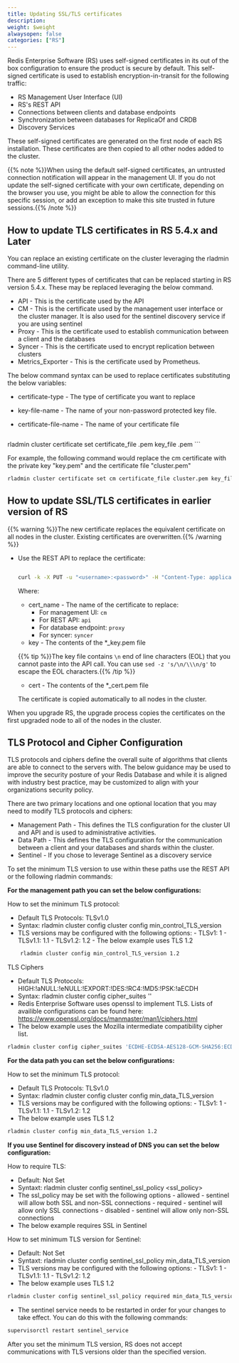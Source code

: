 ```yaml
---
title: Updating SSL/TLS certificates
description:
weight: $weight
alwaysopen: false
categories: ["RS"]
---
```

Redis Enterprise Software (RS) uses self-signed certificates in its out of the box configuration to ensure the product is secure by default. This self-signed certificate is used to establish encryption-in-transit for the following traffic:

- RS Management User Interface (UI)
- RS's REST API
- Connections between clients and database endpoints
- Synchronization between databases for ReplicaOf and CRDB
- Discovery Services

These self-signed certificates are generated on the first node of each RS installation. These certificates are then copied to all other nodes added to the cluster.

{{% note %}}When using the default self-signed certificates, an untrusted
connection notification will appear in the management UI. If you do not
update the self-signed certificate with your own certificate, depending
on the browser you use, you might be able to allow the connection for
this specific session, or add an exception to make this site trusted in
future sessions.{{% /note %}}

## How to update TLS certificates in RS 5.4.x and Later

You can replace an existing certificate on the cluster leveraging the rladmin command-line utility.

There are 5 different types of certificates that can be replaced starting in RS version 5.4.x. These may be replaced leveraging the below command.

- API - This is the certificate used by the API
- CM  - This is the certificate used by the management user interface or the cluster manager. It is also used for the sentinel discovery service if you are using sentinel
- Proxy  - This is the certificate used to establish communication between a client and the databases
- Syncer  - This is the certificate used to encrypt replication between clusters
- Metrics_Exporter - This is the certificate used by Prometheus.

The below command syntax can be used to replace certificates substituting the below variables:

- certificate-type - The type of certificate you want to replace
- key-file-name - The name of your non-password protected key file.
- certificate-file-name - The name of your certificate file

    ```bash
 rladmin cluster certificate set <certificate-type> certificate_file <certificate-file-name>.pem key_file <key-file-name>.pem
    ```

For example, the following command would replace the cm certificate with the private key "key.pem" and the certificate file "cluster.pem"

   ```bash
rladmin cluster certificate set cm certificate_file cluster.pem key_file key.pem
   ```

## How to update SSL/TLS certificates in earlier version of RS

{{% warning %}}The new certificate replaces the equivalent certificate on all nodes in the cluster. Existing certificates are overwritten.{{% /warning %}}

- Use the REST API to replace the certificate:

    ```bash

    curl -k -X PUT -u "<username>:<password>" -H "Content-Type: application/json" -d '{ "name": "<cert_name>", "key": "<key>", "certificate": "<cert>" }' https://<cluster_address>:9443/v1/cluster/update_cert

    ```

    Where:

    - cert_name - The name of the certificate to replace:
        - For management UI: `cm`
        - For REST API: `api`
        - For database endpoint: `proxy`
        - For syncer: `syncer`
    - key - The contents of the *_key.pem file

    {{% tip %}}The key file contains `\n` end of line characters (EOL) that you cannot paste into the API call. You can use `sed -z 's/\n/\\\n/g'` to escape the EOL characters.{{% /tip %}}

    - cert - The contents of the *_cert.pem file

    The certificate is copied automatically to all nodes in the cluster.

When you upgrade RS, the upgrade process copies the certificates on the first upgraded node to all of the nodes in the cluster.

## TLS Protocol and Cipher Configuration

TLS protocols and ciphers define the overall suite of algorithms that clients are able to connect to the servers with. The below guidance may be used to improve the security posture of your Redis Database and while it is aligned with industry best practice, may be customized to align with your organizations security policy.

There are two primary locations and one optional location that you may need to modify TLS protocols and ciphers:

- Management Path - This defines the TLS configuration for the cluster UI and API and is used to administrative activities.
- Data Path - This defines the TLS configuration for the communication between a client and your databases and shards within the cluster.
- Sentinel - If you chose to leverage Sentinel as a discovery service

To set the minimum TLS version to use within these paths use the REST API or the following rladmin
commands:

**For the management path you can set the below configurations:**

How to set the minimum TLS protocol:

- Default TLS Protocols: TLSv1.0
- Syntax: rladmin cluster config cluster config min_control_TLS_version <TLS Version>
- TLS versions may be configured with the following options:
        - TLSv1: 1
        - TLSv1.1: 1.1
        - TLSv1.2: 1.2
        - The below example uses TLS 1.2

```bash
    rladmin cluster config min_control_TLS_version 1.2
 ```

TLS Ciphers

- Default TLS Protocols: HIGH:!aNULL:!eNULL:!EXPORT:!DES:!RC4:!MD5:!PSK:!aECDH
- Syntax: rladmin cluster config cipher_suites '<openssl cipher list>'
- Redis Enterprise Software uses openssl to implement TLS. Lists of availible configurations can be found here: https://www.openssl.org/docs/manmaster/man1/ciphers.html
- The below example uses the Mozilla intermediate compatibility cipher list.

```bash
rladmin cluster config cipher_suites 'ECDHE-ECDSA-AES128-GCM-SHA256:ECDHE-RSA-AES128-GCM-SHA256:ECDHE-ECDSA-AES256-GCM-SHA384:ECDHE-RSA-AES256-GCM-SHA384:ECDHE-ECDSA-CHACHA20-POLY1305:ECDHE-RSA-CHACHA20-POLY1305:DHE-RSA-AES128-GCM-SHA256:DHE-RSA-AES256-GCM-SHA384
```


**For the data path you can set the below configurations:**

How to set the  minimum TLS protocol:

- Default TLS Protocols: TLSv1.0
- Syntax: rladmin cluster config cluster config min_data_TLS_version <TLS Version>
- TLS versions may be configured with the following options:
        - TLSv1: 1
        - TLSv1.1: 1.1
        - TLSv1.2: 1.2
- The below example uses TLS 1.2

```bash
rladmin cluster config min_data_TLS_version 1.2
```

**If you use Sentinel for discovery instead of DNS you can set the below configuration:**

How to require TLS:

- Default: Not Set
- Syntaxt: rladmin cluster config sentinel_ssl_policy <ssl_policy>
- The ssl_policy may be set with the following options
        - allowed - sentinel will allow both SSL and non-SSL connections
        - required - sentinel will allow only SSL connections
        - disabled - sentinel will allow only non-SSL connections
- The below example requires SSL in Sentinel

How to set minimum TLS version for Sentinel:
- Default: Not Set
- Syntaxt: rladmin cluster config sentinel_ssl_policy min_data_TLS_version <TLS Version>
- TLS versions may be configured with the following options:
        - TLSv1: 1
        - TLSv1.1: 1.1
        - TLSv1.2: 1.2
- The below example uses TLS 1.2

```bash
rladmin cluster config sentinel_ssl_policy required min_data_TLS_version 1.2
```

- The sentinel service needs to be restarted in order for your changes to take effect. You can do this with the following commands:

```bash
supervisorctl restart sentinel_service
```

After you set the minimum TLS version, RS does not accept communications with
TLS versions older than the specified version.

